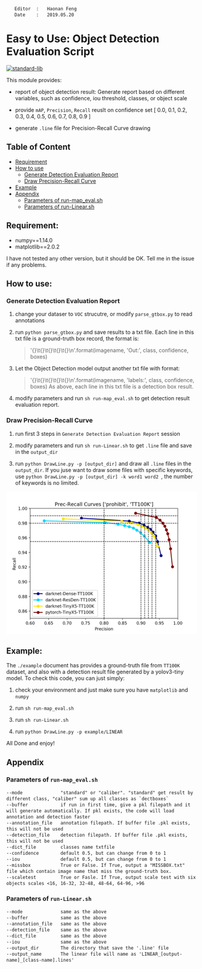 	   Editor  :   Haonan Feng
	   Date    :   2019.05.20


# Easy to Use: Object Detection Evaluation Script 

[![standard-lib](https://img.shields.io/badge/readme%20style-standard-brightgreen.svg?style=flat-square)](https://github.com/HoracceFeng)


This module provides:
- report of object detection result: Generate report based on different variables, such as confidence, iou threshold, classes, or object scale

- provide `mAP`, `Precision`, `Recall` reuslt on confidence set [ 0.0, 0.1, 0.2, 0.3, 0.4, 0.5, 0.6, 0.7, 0.8, 0.9 ]

- generate `.line` file for Precision-Recall Curve drawing


## Table of Content
- [Requirement](#Requirement)
- [How to use](#How0-to-use)
	- [Generate Detection Evaluation Report](#Generate-Detection-Evaluation-Report)
	- [Draw Precision-Recall Curve](#Draw-Precision-Recall-Curve)
- [Example](#Example)
- [Appendix](#Appendix)
	- [Parameters of run-map_eval.sh](#parameters-of-run-map_evalsh)
	- [Parameters of run-Linear.sh](#parameters-of-run-linearsh)


## Requirement:

- numpy==1.14.0
- matplotlib==2.0.2

I have not tested any other version, but it should be OK. Tell me in the issue if any problems.


## How to use:

### Generate Detection Evaluation Report

1. change your dataser to `VOC` strucutre, or modify `parse_gtbox.py` to read annotations

2. run ```python parse_gtbox.py``` and save results to a txt file. Each line in this txt file is a ground-truth box record, the format is:
	> '{}\t{}\t{}\t{}\t{}\n'.format(imagename, 'Out:', class, confidence, boxes)

3. Let the Object Detection model output another txt file with format:
	> '{}\t{}\t{}\t{}\t{}\n'.format(imagename, 'labels:', class, confidence, boxes)
   As above, each line in this txt file is a detection box result.

4. modify parameters and run ```sh run-map_eval.sh``` to get detection result evaluation report.


### Draw Precision-Recall Curve

1. run first 3 steps in `Generate Detection Evaluation Report` session

2. modify parameters and run ```sh run-Linear.sh``` to get `.line` file and save in the `output_dir`

3. run ```python DrawLine.py -p [output_dir]``` and draw all `.line` files in the `output_dir`. 
   If you juse want to draw some files with specific keywords, use ```python DrawLine.py -p [output_dir] -k word1 word2 ```, the number of keywords is no limited.

![pr_curve](./example/prline.png)


## Example:

The `./example` document has provides a ground-truth file from `TT100K` dataset, and also with a detection result file generated by a yolov3-tiny model. To check this code, you can just simply:

1. check your environment and just make sure you have `matplotlib` and `numpy`

2. run ```sh run-map_eval.sh```

3. run ```sh run-Linear.sh```

4. run ```python DrawLine.py -p example/LINEAR```

All Done and enjoy!


## Appendix

### Parameters of `run-map_eval.sh`
```
--mode            	"standard" or "caliber". "standard" get result by different class, "caliber" sum up all classes as `dectboxes`
--buffer          	if run in first time, give a pkl filepath and it will generate automatically. If pkl exists, the code will load annotation and detection faster
--annotation_file 	annotation filepath. If buffer file .pkl exists, this will not be used
--detection_file  	detection filepath. If buffer file .pkl exists, this will not be used
--dict_file       	classes name txtfile 
--confidence      	default 0.5, but can change from 0 to 1
--iou             	default 0.5, but can change from 0 to 1
--missbox         	True or False. If True, output a "MISSBOX.txt" file which contain image name that miss the ground-truth box.
--scaletest       	True or Fasle. If True, output scale test with six objects scales <16, 16-32, 32-48, 48-64, 64-96, >96
```

### Parameters of `run-Linear.sh`
```
--mode            	same as the above
--buffer          	same as the above
--annotation_file 	same as the above
--detection_file  	same as the above
--dict_file       	same as the above
--iou             	same as the above
--output_dir      	The directory that save the '.line' file
--output_name     	The linear file will name as 'LINEAR_[output-name]_[class-name].lines'
```

